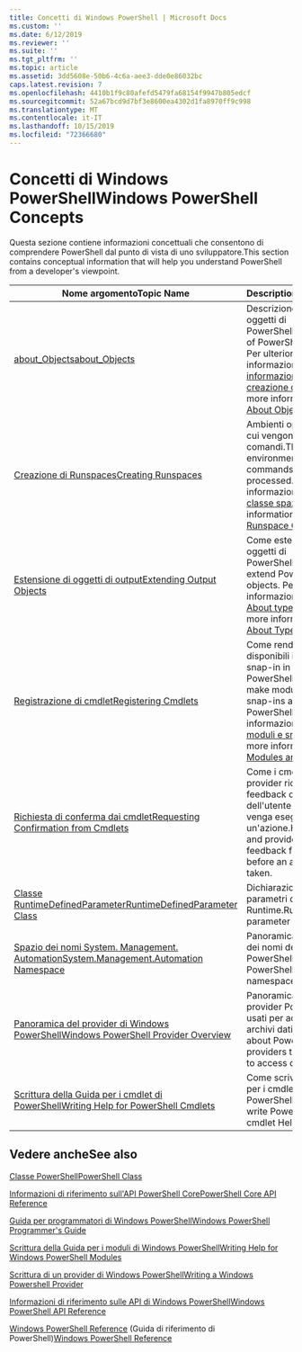 ```yaml
---
title: Concetti di Windows PowerShell | Microsoft Docs
ms.custom: ''
ms.date: 6/12/2019
ms.reviewer: ''
ms.suite: ''
ms.tgt_pltfrm: ''
ms.topic: article
ms.assetid: 3dd5608e-50b6-4c6a-aee3-dde0e86032bc
caps.latest.revision: 7
ms.openlocfilehash: 4410b1f9c80afefd5479fa68154f9947b805edcf
ms.sourcegitcommit: 52a67bcd9d7bf3e8600ea4302d1fa8970ff9c998
ms.translationtype: MT
ms.contentlocale: it-IT
ms.lasthandoff: 10/15/2019
ms.locfileid: "72366680"
---
```

# <a name="windows-powershell-concepts"></a><span data-ttu-id="53684-102">Concetti di Windows PowerShell</span><span class="sxs-lookup"><span data-stu-id="53684-102">Windows PowerShell Concepts</span></span>

<span data-ttu-id="53684-103">Questa sezione contiene informazioni concettuali che consentono di comprendere PowerShell dal punto di vista di uno sviluppatore.</span><span class="sxs-lookup"><span data-stu-id="53684-103">This section contains conceptual information that will help you understand PowerShell from a developer's viewpoint.</span></span>

|<span data-ttu-id="53684-104">Nome argomento</span><span class="sxs-lookup"><span data-stu-id="53684-104">Topic Name</span></span>|<span data-ttu-id="53684-105">Description</span><span class="sxs-lookup"><span data-stu-id="53684-105">Description</span></span>|
|----------------|-----------------|
|[<span data-ttu-id="53684-106">about_Objects</span><span class="sxs-lookup"><span data-stu-id="53684-106">about_Objects</span></span>](/powershell/module/microsoft.powershell.core/about/about_objects)|<span data-ttu-id="53684-107">Descrizione degli oggetti di PowerShell.</span><span class="sxs-lookup"><span data-stu-id="53684-107">Description of PowerShell objects.</span></span> <span data-ttu-id="53684-108">Per ulteriori informazioni, vedere [informazioni sulla creazione di oggetti](/powershell/module/microsoft.powershell.core/about/about_object_creation)</span><span class="sxs-lookup"><span data-stu-id="53684-108">For more information, see [About Object Creation](/powershell/module/microsoft.powershell.core/about/about_object_creation)</span></span>|
|[<span data-ttu-id="53684-109">Creazione di Runspaces</span><span class="sxs-lookup"><span data-stu-id="53684-109">Creating Runspaces</span></span>](../hosting/creating-runspaces.md)|<span data-ttu-id="53684-110">Ambienti operativi in cui vengono elaborati i comandi.</span><span class="sxs-lookup"><span data-stu-id="53684-110">The operating environments where commands are processed.</span></span> <span data-ttu-id="53684-111">Per ulteriori informazioni, vedere la [classe spazio](/dotnet/api/system.management.automation.runspaces.runspace).</span><span class="sxs-lookup"><span data-stu-id="53684-111">For more information, see [Runspace Class](/dotnet/api/system.management.automation.runspaces.runspace).</span></span>|
|[<span data-ttu-id="53684-112">Estensione di oggetti di output</span><span class="sxs-lookup"><span data-stu-id="53684-112">Extending Output Objects</span></span>](../cmdlet/extending-output-objects.md)|<span data-ttu-id="53684-113">Come estendere gli oggetti di PowerShell.</span><span class="sxs-lookup"><span data-stu-id="53684-113">How to extend PowerShell objects.</span></span> <span data-ttu-id="53684-114">Per ulteriori informazioni, vedere [About types. ps1xml](/powershell/module/microsoft.powershell.core/about/about_types.ps1xml)</span><span class="sxs-lookup"><span data-stu-id="53684-114">For more information, see [About Types.ps1xml](/powershell/module/microsoft.powershell.core/about/about_types.ps1xml)</span></span>|
|[<span data-ttu-id="53684-115">Registrazione di cmdlet</span><span class="sxs-lookup"><span data-stu-id="53684-115">Registering Cmdlets</span></span>](../cmdlet/registering-cmdlets.md)|<span data-ttu-id="53684-116">Come rendere disponibili i moduli e gli snap-in in PowerShell.</span><span class="sxs-lookup"><span data-stu-id="53684-116">How to make modules and snap-ins available in PowerShell.</span></span> <span data-ttu-id="53684-117">Per ulteriori informazioni, vedere [moduli e snap-](../cmdlet/modules-and-snap-ins.md)in.</span><span class="sxs-lookup"><span data-stu-id="53684-117">For more information, see [Modules and Snap-ins](../cmdlet/modules-and-snap-ins.md).</span></span>|
|[<span data-ttu-id="53684-118">Richiesta di conferma dai cmdlet</span><span class="sxs-lookup"><span data-stu-id="53684-118">Requesting Confirmation from Cmdlets</span></span>](../cmdlet/requesting-confirmation-from-cmdlets.md)|<span data-ttu-id="53684-119">Come i cmdlet e i provider richiedono feedback da parte dell'utente prima che venga eseguita un'azione.</span><span class="sxs-lookup"><span data-stu-id="53684-119">How cmdlets and providers request feedback from the user before an action is taken.</span></span>|
|[<span data-ttu-id="53684-120">Classe RuntimeDefinedParameter</span><span class="sxs-lookup"><span data-stu-id="53684-120">RuntimeDefinedParameter Class</span></span>](/dotnet/api/system.management.automation.runtimedefinedparameter)|<span data-ttu-id="53684-121">Dichiarazioni di parametri di Runtime.</span><span class="sxs-lookup"><span data-stu-id="53684-121">Runtime parameter declarations.</span></span>|
|[<span data-ttu-id="53684-122">Spazio dei nomi System. Management. Automation</span><span class="sxs-lookup"><span data-stu-id="53684-122">System.Management.Automation Namespace</span></span>](/dotnet/api/System.Management.Automation)|<span data-ttu-id="53684-123">Panoramica degli spazi dei nomi delle API di PowerShell.</span><span class="sxs-lookup"><span data-stu-id="53684-123">Overview of PowerShell API namespaces.</span></span>|
|[<span data-ttu-id="53684-124">Panoramica del provider di Windows PowerShell</span><span class="sxs-lookup"><span data-stu-id="53684-124">Windows PowerShell Provider Overview</span></span>](../provider/windows-powershell-provider-overview.md)|<span data-ttu-id="53684-125">Panoramica sui provider PowerShell usati per accedere agli archivi dati.</span><span class="sxs-lookup"><span data-stu-id="53684-125">Overview about PowerShell providers that are used to access data stores.</span></span>|
|[<span data-ttu-id="53684-126">Scrittura della Guida per i cmdlet di PowerShell</span><span class="sxs-lookup"><span data-stu-id="53684-126">Writing Help for PowerShell Cmdlets</span></span>](../help/writing-help-for-windows-powershell-cmdlets.md)|<span data-ttu-id="53684-127">Come scrivere la guida per i cmdlet di PowerShell.</span><span class="sxs-lookup"><span data-stu-id="53684-127">How to write PowerShell cmdlet Help.</span></span>|

## <a name="see-also"></a><span data-ttu-id="53684-128">Vedere anche</span><span class="sxs-lookup"><span data-stu-id="53684-128">See also</span></span>

[<span data-ttu-id="53684-129">Classe PowerShell</span><span class="sxs-lookup"><span data-stu-id="53684-129">PowerShell Class</span></span>](/dotnet/api/system.management.automation.powershell)

[<span data-ttu-id="53684-130">Informazioni di riferimento sull'API PowerShell Core</span><span class="sxs-lookup"><span data-stu-id="53684-130">PowerShell Core API Reference</span></span>](/dotnet/api/?view=pscore-6.2.0)

[<span data-ttu-id="53684-131">Guida per programmatori di Windows PowerShell</span><span class="sxs-lookup"><span data-stu-id="53684-131">Windows PowerShell Programmer's Guide</span></span>](windows-powershell-programmer-s-guide.md)

[<span data-ttu-id="53684-132">Scrittura della Guida per i moduli di Windows PowerShell</span><span class="sxs-lookup"><span data-stu-id="53684-132">Writing Help for Windows PowerShell Modules</span></span>](../module/writing-help-for-windows-powershell-modules.md)

[<span data-ttu-id="53684-133">Scrittura di un provider di Windows PowerShell</span><span class="sxs-lookup"><span data-stu-id="53684-133">Writing a Windows Powershell Provider</span></span>](../provider/writing-a-windows-powershell-provider.md)

[<span data-ttu-id="53684-134">Informazioni di riferimento sulle API di Windows PowerShell</span><span class="sxs-lookup"><span data-stu-id="53684-134">Windows PowerShell API Reference</span></span>](/dotnet/api/?view=powershellsdk-1.1.0)

<span data-ttu-id="53684-135">[Windows PowerShell Reference](../windows-powershell-reference.md) (Guida di riferimento di PowerShell)</span><span class="sxs-lookup"><span data-stu-id="53684-135">[Windows PowerShell Reference](../windows-powershell-reference.md)</span></span>